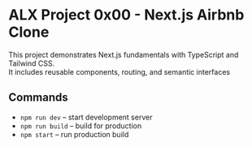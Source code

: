 # ALX Project 0x00 - Next.js Airbnb Clone
This project demonstrates Next.js fundamentals with TypeScript and Tailwind CSS.  
It includes reusable components, routing, and semantic interfaces

## Commands
- `npm run dev` – start development server
- `npm run build` – build for production
- `npm start` – run production build

